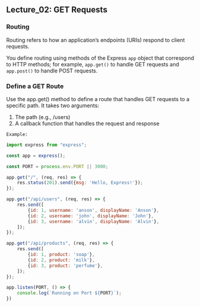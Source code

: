 ## Lecture_02: GET Requests

### Routing
Routing refers to how an application’s endpoints (URIs) respond to client requests.

You define routing using methods of the Express `app` object that correspond to HTTP methods; for example, `app.get()` to handle GET requests and `app.post()` to handle POST requests.

### Define a GET Route
Use the app.get() method to define a route that handles GET requests to a specific path. It takes two arguments:

1. The path (e.g., /users)
2. A callback function that handles the request and response

`Example:`

```js
import express from "express";

const app = express();

const PORT = process.env.PORT || 3000;

app.get("/", (req, res) => {
    res.status(201).send({msg: 'Hello, Express!'});
});

app.get("/api/users", (req, res) => {
    res.send([
        {id: 1, username: 'anson', displayName: 'Anson'},
        {id: 2, username: 'john', displayName: 'John'},
        {id: 3, username: 'alvin', displayName: 'Alvin'},
    ]);
});

app.get("/api/products", (req, res) => {
    res.send([
        {id: 1, product: 'soap'},
        {id: 2, product: 'milk'},
        {id: 3, product: 'perfume'},
    ]);
});

app.listen(PORT, () => {
    console.log(`Running on Port ${PORT}`);
})
```